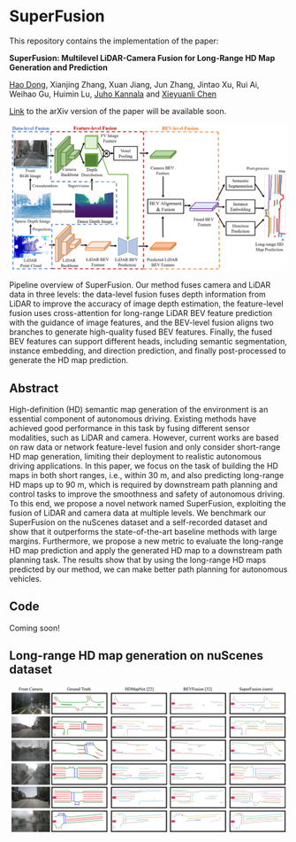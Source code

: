# SuperFusion

This repository contains the implementation of the paper:

**SuperFusion: Multilevel LiDAR-Camera Fusion for Long-Range HD Map Generation and Prediction**

[Hao Dong](https://sites.google.com/view/dong-hao/), Xianjing Zhang, Xuan Jiang, Jun Zhang, Jintao Xu, Rui Ai, Weihao Gu, Huimin Lu, [Juho Kannala](https://users.aalto.fi/~kannalj1/) and [Xieyuanli Chen](http://xieyuanli-chen.com/) 

[Link]() to the arXiv version of the paper will be available soon.

<img src="pics/overview.png" width="550">

Pipeline overview of SuperFusion. Our method fuses camera and LiDAR data in three levels: the data-level fusion fuses depth information from LiDAR to improve the accuracy of image depth estimation, the feature-level fusion uses cross-attention for long-range LiDAR BEV feature prediction with the guidance of image features, and the BEV-level fusion aligns two branches to generate high-quality fused BEV features. Finally, the fused BEV features can support different heads, including semantic segmentation, instance embedding, and direction prediction, and finally post-processed to generate the HD map prediction.

## Abstract
High-definition (HD) semantic map generation of the environment is an essential component of autonomous driving. Existing methods have achieved good performance in this task by fusing different sensor modalities, such as LiDAR and camera. However, current works are based on raw data or network feature-level fusion and only consider short-range HD map generation, limiting their deployment to realistic autonomous driving applications. In this paper, we focus on the task of building the HD maps in both short ranges, i.e., within 30 m, and also predicting long-range HD maps up to 90 m, which is required by downstream path planning and control tasks to improve the smoothness and safety of autonomous driving. To this end, we propose a novel network named SuperFusion, exploiting the fusion of LiDAR and camera data at multiple levels. We benchmark our SuperFusion on the nuScenes dataset and a self-recorded dataset and show that it outperforms the state-of-the-art baseline methods with large margins. Furthermore, we propose a new metric to evaluate the long-range HD map prediction and apply the generated HD map to a downstream path planning task. The results show that by using the long-range HD maps predicted by our method, we can make better path planning for autonomous vehicles.

## Code
Coming soon!

## Long-range HD map generation on nuScenes dataset
<img src="pics/results.png" width="550">